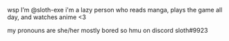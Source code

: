 wsp I’m @sloth-exe
i'm a lazy person who reads manga, plays the game all day, and watches anime <3

my pronouns are she/her 
mostly bored so hmu on discord sloth#9923
